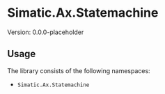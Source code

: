 # Simatic.Ax.Statemachine

Version: 0.0.0-placeholder


## Usage

The library consists of the following namespaces:

- `Simatic.Ax.Statemachine`

